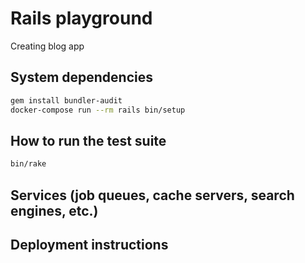 # Rails playground

Creating blog app

## System dependencies

```sh
gem install bundler-audit
docker-compose run --rm rails bin/setup
```

## How to run the test suite

```sh
bin/rake
```

## Services (job queues, cache servers, search engines, etc.)

## Deployment instructions
